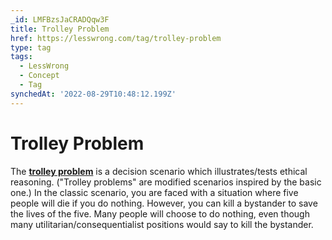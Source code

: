 ```yaml
---
_id: LMFBzsJaCRADQqw3F
title: Trolley Problem
href: https://lesswrong.com/tag/trolley-problem
type: tag
tags:
  - LessWrong
  - Concept
  - Tag
synchedAt: '2022-08-29T10:48:12.199Z'
---
```

# Trolley Problem

The [**trolley problem**](https://en.wikipedia.org/wiki/Trolley_problem) is a decision scenario which illustrates/tests ethical reasoning. ("Trolley problems" are modified scenarios inspired by the basic one.) In the classic scenario, you are faced with a situation where five people will die if you do nothing. However, you can kill a bystander to save the lives of the five. Many people will choose to do nothing, even though many utilitarian/consequentialist positions would say to kill the bystander.